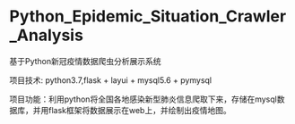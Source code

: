 # Python_Epidemic_Situation_Crawler_Analysis
基于Python新冠疫情数据爬虫分析展示系统

项目技术: python3.7,flask + layui + mysql5.6 + pymysql

项目功能：利用python将全国各地感染新型肺炎信息爬取下来，存储在mysql数据库，并用flask框架将数据展示在web上，并绘制出疫情地图。
